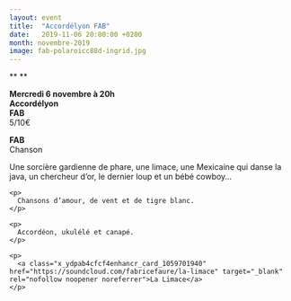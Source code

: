 ```yaml
---
layout: event
title:  "Accordélyon FAB"
date:   2019-11-06 20:00:00 +0200
month: novembre-2019
image: fab-polaroicc88d-ingrid.jpg
---
```




**
**


**Mercredi 6 novembre à 20h**  
**Accordélyon**  
**FAB**  
5/10€

<div dir="ltr">
  <strong>FAB </strong>
</div>

<div dir="ltr">
  Chanson
</div>

<div dir="ltr">
  <div>
    <p>
      Une sorcière gardienne de phare, une limace, une Mexicaine qui danse la java, un chercheur d’or, le dernier loup et un bébé cowboy… 
    </p>
    
    <p>
      Chansons d’amour, de vent et de tigre blanc. 
    </p>
    
    <p>
      Accordéon, ukulélé et canapé.
    </p>
    
    <p>
      <a class="x_ydpab4cfcf4enhancr_card_1059701940" href="https://soundcloud.com/fabricefaure/la-limace" target="_blank" rel="nofollow noopener noreferrer">La Limace</a>
    </p>
  </div>
</div>